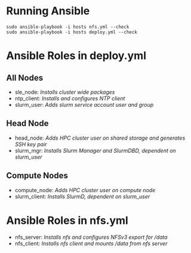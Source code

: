 # Running Ansible
```
sudo ansible-playbook -i hosts nfs.yml --check
sudo ansible-playbook -i hosts deploy.yml --check
```

# Ansible Roles in deploy.yml

## All Nodes
* sle_node: _Installs cluster wide packages_
* ntp_client: _Installs and configures NTP client_
* slurm_user: _Adds slurm service account user and group_

## Head Node
* head_node: _Adds HPC cluster user on shared storage and generates SSH key pair_
* slurm_mgr: _Installs Slurm Manager and SlurmDBD, dependent on slurm_user_

## Compute Nodes
* compute_node: _Adds HPC cluster user on compute node_
* slurm_client: _Installs SlurmD, dependent on slurm_user_

# Ansible Roles in nfs.yml

* nfs_server: _Installs nfs and configures NFSv3 export for /data_
* nfs_client: _Installs nfs client and mounts /data from nfs server_
